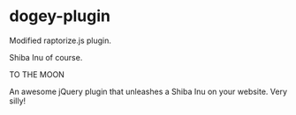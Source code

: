 dogey-plugin
============

Modified raptorize.js plugin.

Shiba Inu of course. 

TO THE MOON

An awesome jQuery plugin that unleashes a Shiba Inu on your website. Very silly!
	
